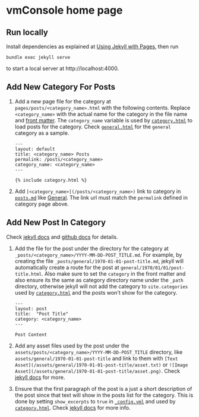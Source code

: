 # vmConsole home page

## Run locally

Install dependencies as explained at [Using Jekyll with Pages](https://help.github.com/articles/using-jekyll-with-pages/),
then run

```
bundle exec jekyll serve
```

to start a local server at http://localhost:4000.

## Add New Category For Posts

1. Add a new page file for the category at `pages/posts/<category_name>.html`
   with the following contents. Replace `<category_name>` with the actual name
   for the category in the file name and [front matter](https://jekyllrb.com/docs/front-matter).
   The `category_name` variable is used by [`category.html`](_includes/category.html)
   to load posts for the category. Check [`general.html`](pages/posts/general.html)
   for the `general` category as a sample.

   ```
   ---
   layout: default
   title: <category_name> Posts
   permalink: /posts/<category_name>
   category_name: <category_name>
   ---

   {% include category.html %}
   ```

2. Add `[<category_name>](/posts/<category_name>)` link to category in
   [`posts.md`](pages/posts.md) like [General](/posts/general). The link url
   must match the `permalink` defined in category page above.

## Add New Post In Category

Check [jekyll docs](https://jekyllrb.com/docs/posts) and [github docs](https://docs.github.com/en/pages/setting-up-a-github-pages-site-with-jekyll/adding-content-to-your-github-pages-site-using-jekyll#adding-a-new-post-to-your-site)
for details.

1. Add the file for the post under the directory for the category at
   `_posts/<category_name>/YYYY-MM-DD-POST_TITLE.md`. For example, by
   creating the file `_posts/general/1970-01-01-post-title.md`, jekyll
   will automatically create a route for the post at `general/1970/01/01/post-title.html`.
   Also make sure to set the `category` in the front matter and also
   ensure its the same as category directory name under the `_path`
   directory, otherwise jekyll will not add the category to
   `site.categories` used by [`category.html`](_includes/category.html)
   and the posts won't show for the category.

   ```
   ---
   layout: post
   title:  "Post Title"
   category: <category_name>
   ---

   Post Content
   ```

2. Add any asset files used by the post under the
   `assets/posts/<category_name>/YYYY-MM-DD-POST_TITLE` directory, like
   `assets/general/1970-01-01-post-title` and link to them with
   `[Text Asset](/assets/general/1970-01-01-post-title/asset.txt)` or
   `![Image Asset](/assets/general/1970-01-01-post-title/asset.png)`.
   Check [jekyll docs](https://jekyllrb.com/docs/posts/#including-images-and-resources)
   for more.

3. Ensure that the first paragraph of the post is a just a short description
   of the post since that text will show in the posts list for the category.
   This is done by setting `show_excerpts` to `true` in [`_config.yml`](_config.yml)
   and used by [`category.html`](_includes/category.html). Check
   [jekyll docs](https://jekyllrb.com/docs/posts/#post-excerpts) for more info.

